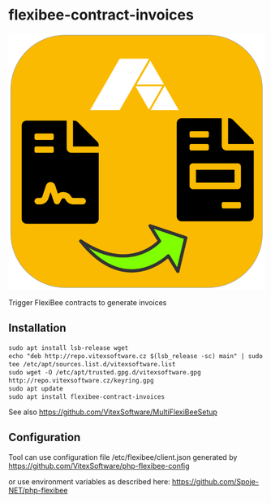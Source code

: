 # flexibee-contract-invoices

![app logo](flexibee-contract-invoices.svg?raw=true)

Trigger FlexiBee contracts to generate invoices



Installation
------------

```shell
sudo apt install lsb-release wget
echo "deb http://repo.vitexsoftware.cz $(lsb_release -sc) main" | sudo tee /etc/apt/sources.list.d/vitexsoftware.list
sudo wget -O /etc/apt/trusted.gpg.d/vitexsoftware.gpg http://repo.vitexsoftware.cz/keyring.gpg
sudo apt update
sudo apt install flexibee-contract-invoices
```

See also https://github.com/VitexSoftware/MultiFlexiBeeSetup


Configuration
-------------

Tool can use configuration file /etc/flexibee/client.json generated by https://github.com/VitexSoftware/php-flexibee-config

or use environment variables as described here: https://github.com/Spoje-NET/php-flexibee

